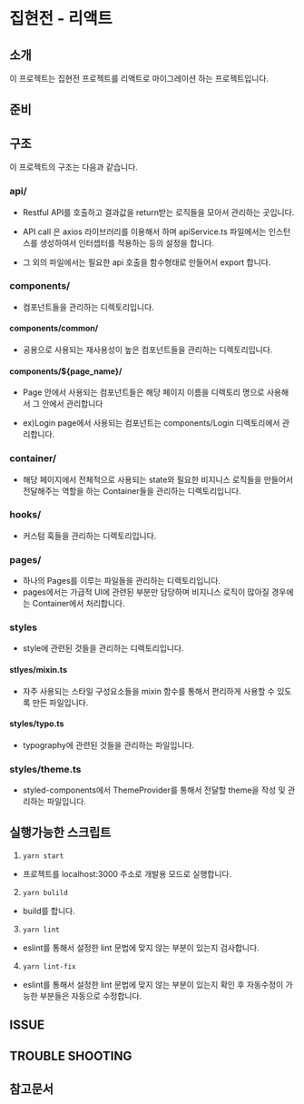 # 집현전 - 리액트

## 소개

이 프로젝트는 집현전 프로젝트를 리액트로 마이그레이션 하는 프로젝트입니다.

## 준비

## 구조

이 프로젝트의 구조는 다음과 같습니다.

### api/

- Restful API를 호출하고 결과값을 return받는 로직들을 모아서 관리하는 곳입니다.

- API call 은 axios 라이브러리를 이용해서 하며 apiService.ts 파일에서는 인스턴스를 생성하여서 인터셉터를 적용하는 등의 설정을 합니다.

- 그 외의 파일에서는 필요한 api 호출을 함수형태로 만들어서 export 합니다.

### components/

- 컴포넌트들을 관리하는 디렉토리입니다.

#### components/common/

- 공용으로 사용되는 재사용성이 높은 컴포넌트들을 관리하는 디렉토리입니다.

#### components/\${page_name}/

- Page 안에서 사용되는 컴포넌트들은 해당 페이지 이름을 디렉토리 명으로 사용해서 그 안에서 관리합니다

- ex)Login page에서 사용되는 컴포넌트는 components/Login 디렉토리에서 관리합니다.

### container/

- 해당 페이지에서 전체적으로 사용되는 state와 필요한 비지니스 로직들을 만들어서 전달해주는 역할을 하는 Container들을 관리하는 디렉토리입니다.

### hooks/

- 커스텀 훅들을 관리하는 디렉토리입니다.

### pages/

- 하나의 Pages를 이루는 파일들을 관리하는 디렉토리입니다.
- pages에서는 가급적 UI에 관련된 부분만 담당하며 비지니스 로직이 많아질 경우에는 Container에서 처리합니다.

### styles

- style에 관련된 것들을 관리하는 디렉토리입니다.

#### stlyes/mixin.ts

- 자주 사용되는 스타일 구성요소들을 mixin 함수를 통해서 편리하게 사용할 수 있도록 만든 파일입니다.

#### styles/typo.ts

- typography에 관련된 것들을 관리하는 파일입니다.

### styles/theme.ts

- styled-components에서 ThemeProvider를 통해서 전달할 theme을 작성 및 관리하는 파일입니다.

## 실행가능한 스크립트

1. `yarn start`

- 프로젝트를 localhost:3000 주소로 개발용 모드로 실행합니다.

2. `yarn bulild`

- build를 합니다.

3. `yarn lint`

- eslint를 통해서 설정한 lint 문법에 맞지 않는 부분이 있는지 검사합니다.

4. `yarn lint-fix`

- eslint를 통해서 설정한 lint 문법에 맞지 않는 부분이 있는지 확인 후 자동수정이 가능한 부분들은 자동으로 수정합니다.

## ISSUE

## TROUBLE SHOOTING

## 참고문서

